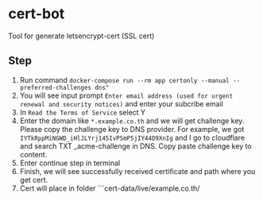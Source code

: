 # cert-bot

Tool for generate letsencrypt-cert (SSL cert)

## Step 
1. Run command ```docker-compose run --rm app certonly --manual --preferred-challenges dns"```
2. You will see input prompt ```Enter email address (used for urgent renewal and security notices)``` and enter your subcribe email
3. In ```Read the Terms of Service``` select Y
4. Enter the domain like ```*.example.co.th``` and we will get challenge key. Please copy the challenge key to DNS provider. For example, we got ```IYTkRppMiNGWD_iHlJLYrj145IvPSmP5jIY44D9XnIg``` and I go to cloudflare and search TXT _acme-challenge in DNS. Copy paste challenge key to content.
5. Enter continue step in terminal
6. Finish, we will see successfully received certificate and path where you get cert.
7. Cert will place in folder ```cert-data/live/example.co.th/
